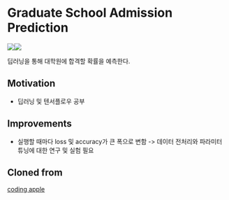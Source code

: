 # Graduate School Admission Prediction
<img src="https://img.shields.io/badge/Python-3776AB?style=for-the-badge&logo=Python&logoColor=white"><img src="https://img.shields.io/badge/Tensorflow-FF6F00?style=for-the-badge&logo=Tensorflow&logoColor=white">


딥러닝을 통해 대학원에 합격할 확률을 예측한다.

## Motivation
* 딥러닝 및 텐서플로우 공부

## Improvements
* 실행할 때마다 loss 및 accuracy가 큰 폭으로 변함 -> 데이터 전처리와 파라미터 튜닝에 대한 연구 및 실험 필요

## Cloned from
[coding apple](https://codingapple.com/course/python-deep-learning/)
